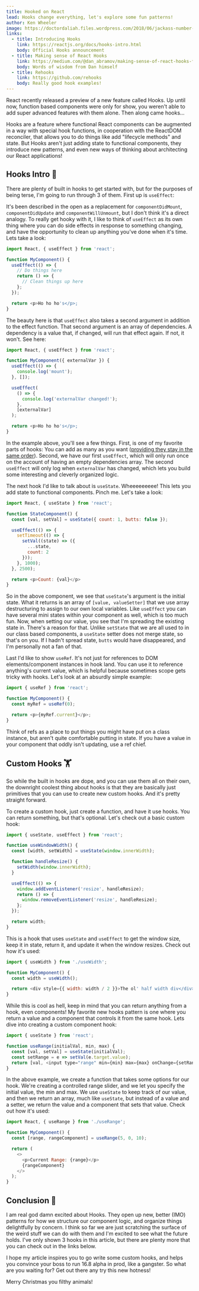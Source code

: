 ```yaml
---
title: Hooked on React
lead: Hooks change everything, let's explore some fun patterns!
author: Ken Wheeler
image: https://doctordaliah.files.wordpress.com/2018/06/jackass-number-two-jackass-10200723-853-480.jpg?w=840
links:
  - title: Introducing Hooks
    link: https://reactjs.org/docs/hooks-intro.html
    body: Official Hooks announcement
  - title: Making sense of React Hooks
    link: https://medium.com/@dan_abramov/making-sense-of-react-hooks-fdbde8803889
    body: Words of wisdom from Dan himself
  - title: Rehooks
    link: https://github.com/rehooks
    body: Really good hook examples!
---
```


React recently released a preview of a new feature called Hooks. Up until now, function based components were only for show, you weren't able to add super advanced features with them alone. Then along came hooks...

Hooks are a feature where functional React components can be augmented in a way with special hook functions, in cooperation with the ReactDOM reconciler, that allows you to do things like add "lifecycle methods" and state. But Hooks aren't just adding state to functional components, they introduce new patterns, and even new ways of thinking about architecting our React applications!

## Hooks Intro 📓

There are plenty of built in hooks to get started with, but for the purposes of being terse, I'm going to run through 3 of them. First up is `useEffect`:

It's been described in the open as a replacement for `componentDidMount`, `componentDidUpdate` and `componentWillUnmount`, but I don't think it's a direct analogy. To really get hooky with it, I like to think of `useEffect` as its own thing where you can do side effects in response to something changing, and have the opportunity to clean up anything you've done when it's time. Lets take a look:

```js
import React, { useEffect } from 'react';

function MyComponent() {
  useEffect(() => {
    // Do things here
    return () => {
      // Clean things up here
    };
  });

  return <p>Ho ho ho's</p>;
}
```

The beauty here is that `useEffect` also takes a second argument in addition to the effect function. That second argument is an array of dependencies. A dependency is a value that, if changed, will run that effect again. If not, it won't. See here:

```js
import React, { useEffect } from 'react';

function MyComponent({ externalVar }) {
  useEffect(() => {
    console.log('mount');
  }, []);

  useEffect(
    () => {
      console.log('externalVar changed!');
    },
    [externalVar]
  );

  return <p>Ho ho ho's</p>;
}
```

In the example above, you'll see a few things. First, is one of my favorite parts of hooks: You can add as many as you want ([providing they stay in the same order](https://overreacted.io/why-do-hooks-rely-on-call-order/)). Second, we have our first `useEffect`, which will only run once on the account of having an empty dependencies array. The second `useEffect` will only log when `externalVar` has changed, which lets you build some interesting and cleverly organized logic.

The next hook I'd like to talk about is `useState`. Wheeeeeeeee! This lets you add state to functional components. Pinch me. Let's take a look:

```js
import React, { useState } from 'react';

function StateComponent() {
  const [val, setVal] = useState({ count: 1, butts: false });

  useEffect(() => {
    setTimeout(() => {
      setVal((state) => ({
        ...state,
        count: 2
      }));
    }, 1000);
  }, 2500);

  return <p>Count: {val}</p>
}

```

So in the above component, we see that `useState`'s argument is the initial state. What it returns is an array of `[value, valueSetter]` that we use array destructuring to assign to our own local variables. Like `useEffect` you can have several mini states within your component as well, which is too much fun. Now, when setting our value, you see that I'm spreading the existing state in. There's a reason for that. Unlike `setState` that we are all used to in our class based components, a `useState` setter does not merge state, so that's on you. If I hadn't spread state, `butts` would have disappeared, and I'm personally not a fan of that.

Last I'd like to show `useRef`. It's not just for references to DOM elements/component instances in hook land. You can use it to reference anything's current value, which is helpful because sometimes scope gets tricky with hooks. Let's look at an absurdly simple example:

```js
import { useRef } from 'react';

function MyComponent() {
  const myRef = useRef(0);

  return <p>{myRef.current}</p>;
}
```

Think of refs as a place to put things you might have put on a class instance, but aren't quite comfortable putting in state. If you have a value in your component that oddly isn't updating, use a ref chief.

## Custom Hooks 🏋️‍

So while the built in hooks are dope, and you can use them all on their own, the downright coolest thing about hooks is that they are basically just primitives that you can use to create new custom hooks. And it's pretty straight forward.

To create a custom hook, just create a function, and have it use hooks. You can return something, but that's optional. Let's check out a basic custom hook:

```js
import { useState, useEffect } from 'react';

function useWindowWidth() {
  const [width, setWidth] = useState(window.innerWidth);

  function handleResize() {
    setWidth(window.innerWidth);
  }

  useEffect(() => {
    window.addEventListener('resize', handleResize);
    return () => {
      window.removeEventListener('resize', handleResize);
    };
  });

  return width;
}
```

This is a hook that uses `useState` and `useEffect` to get the window size, keep it in state, return it, and update it when the window resizes. Check out how it's used:

```js
import { useWidth } from './useWidth';

function MyComponent() {
  const width = useWidth();

  return <div style={{ width: width / 2 }}>The ol' half width div</div>;
}
```

While this is cool as hell, keep in mind that you can return anything from a hook, even components! My favorite new hooks pattern is one where you return a value and a component that controls it from the same hook. Lets dive into creating a custom component hook:

```js
import { useState } from 'react';

function useRange(initialVal, min, max) {
  const [val, setVal] = useState(initialVal);
  const setRange = e => setVal(e.target.value);
  return [val, <input type="range" min={min} max={max} onChange={setRange} />];
}
```

In the above example, we create a function that takes some options for our hook. We're creating a controlled range slider, and we let you specify the initial value, the min and max. We use `useState` to keep track of our value, and then we return an array, much like `useState`, but instead of a value and a setter, we return the value and a component that sets that value. Check out how it's used:

```js
import React, { useRange } from './useRange';

function MyComponent() {
  const [range, rangeComponent] = useRange(5, 0, 10);

  return (
    <>
      <p>Current Range: {range}</p>
      {rangeComponent}
    </>
  );
}
```

## Conclusion 👋

I am real god damn excited about Hooks. They open up new, better (IMO) patterns for how we structure our component logic, and organize things delightfully by concern. I think so far we are just scratching the surface of the weird stuff we can do with them and I'm excited to see what the future holds. I've only shown 3 hooks in this article, but there are plenty more that you can check out in the links below.

I hope my article inspires you to go write some custom hooks, and helps you convince your boss to run 16.8 alpha in prod, like a gangster. So what are you waiting for? Get out there any try this new hotness!

Merry Christmas you filthy animals!
